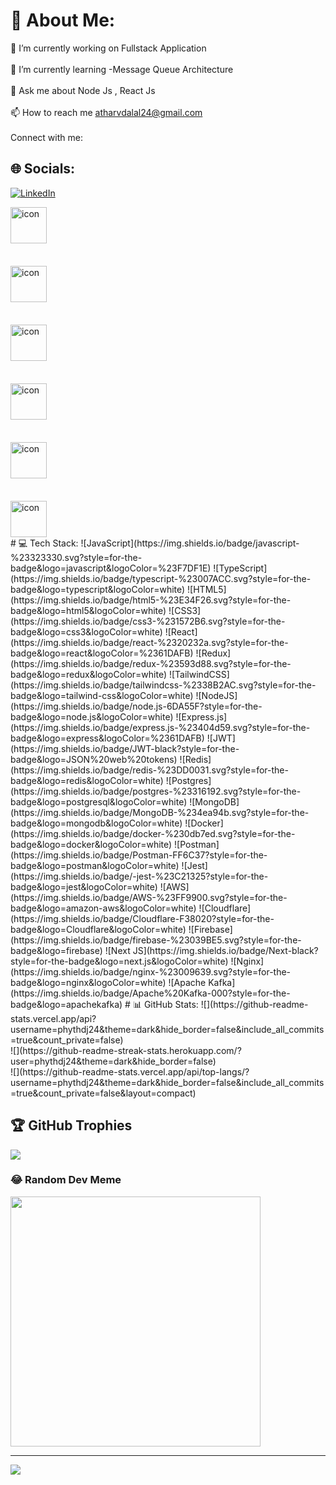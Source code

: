 # 💫 About Me:
🔭 I’m currently working on Fullstack Application <br><br>🌱 I’m currently learning -Message Queue Architecture  <br><br>💬 Ask me about Node Js , React Js<br><br>📫 How to reach me atharvdalal24@gmail.com<br><br>Connect with me:


## 🌐 Socials:
[![LinkedIn](https://img.shields.io/badge/LinkedIn-%230077B5.svg?logo=linkedin&logoColor=white)](https://linkedin.com/in/https://www.linkedin.com/in/atharv-dalal-4470a41b9/) 

<div style="display: flex;"><img src="https://techstack-generator.vercel.app/js-icon.svg" alt="icon" width="58" style="width: 58px; height: 58px; margin-right: 0px; margin-bottom: 36px;" /></div><div style="display: flex;"><img src="https://techstack-generator.vercel.app/ts-icon.svg" alt="icon" width="58" style="width: 58px; height: 58px; margin-right: 0px; margin-bottom: 36px;" /></div><div style="display: flex;"><img src="https://techstack-generator.vercel.app/react-icon.svg" alt="icon" width="58" style="width: 58px; height: 58px; margin-right: 0px; margin-bottom: 36px;" /></div><div style="display: flex;"><img src="https://techstack-generator.vercel.app/nginx-icon.svg" alt="icon" width="58" style="width: 58px; height: 58px; margin-right: 0px; margin-bottom: 36px;" /></div><div style="display: flex;"><img src="https://techstack-generator.vercel.app/jest-icon.svg" alt="icon" width="58" style="width: 58px; height: 58px; margin-right: 0px; margin-bottom: 36px;" /></div><div style="display: flex;"><img src="https://techstack-generator.vercel.app/redux-icon.svg" alt="icon" width="58" style="width: 58px; height: 58px; margin-right: 0px; margin-bottom: 0px;" /></div>
# 💻 Tech Stack:
![JavaScript](https://img.shields.io/badge/javascript-%23323330.svg?style=for-the-badge&logo=javascript&logoColor=%23F7DF1E) ![TypeScript](https://img.shields.io/badge/typescript-%23007ACC.svg?style=for-the-badge&logo=typescript&logoColor=white) ![HTML5](https://img.shields.io/badge/html5-%23E34F26.svg?style=for-the-badge&logo=html5&logoColor=white) ![CSS3](https://img.shields.io/badge/css3-%231572B6.svg?style=for-the-badge&logo=css3&logoColor=white) ![React](https://img.shields.io/badge/react-%2320232a.svg?style=for-the-badge&logo=react&logoColor=%2361DAFB) ![Redux](https://img.shields.io/badge/redux-%23593d88.svg?style=for-the-badge&logo=redux&logoColor=white) ![TailwindCSS](https://img.shields.io/badge/tailwindcss-%2338B2AC.svg?style=for-the-badge&logo=tailwind-css&logoColor=white) ![NodeJS](https://img.shields.io/badge/node.js-6DA55F?style=for-the-badge&logo=node.js&logoColor=white) ![Express.js](https://img.shields.io/badge/express.js-%23404d59.svg?style=for-the-badge&logo=express&logoColor=%2361DAFB) ![JWT](https://img.shields.io/badge/JWT-black?style=for-the-badge&logo=JSON%20web%20tokens) ![Redis](https://img.shields.io/badge/redis-%23DD0031.svg?style=for-the-badge&logo=redis&logoColor=white) ![Postgres](https://img.shields.io/badge/postgres-%23316192.svg?style=for-the-badge&logo=postgresql&logoColor=white) ![MongoDB](https://img.shields.io/badge/MongoDB-%234ea94b.svg?style=for-the-badge&logo=mongodb&logoColor=white) ![Docker](https://img.shields.io/badge/docker-%230db7ed.svg?style=for-the-badge&logo=docker&logoColor=white) ![Postman](https://img.shields.io/badge/Postman-FF6C37?style=for-the-badge&logo=postman&logoColor=white) ![Jest](https://img.shields.io/badge/-jest-%23C21325?style=for-the-badge&logo=jest&logoColor=white) ![AWS](https://img.shields.io/badge/AWS-%23FF9900.svg?style=for-the-badge&logo=amazon-aws&logoColor=white) ![Cloudflare](https://img.shields.io/badge/Cloudflare-F38020?style=for-the-badge&logo=Cloudflare&logoColor=white) ![Firebase](https://img.shields.io/badge/firebase-%23039BE5.svg?style=for-the-badge&logo=firebase) ![Next JS](https://img.shields.io/badge/Next-black?style=for-the-badge&logo=next.js&logoColor=white) ![Nginx](https://img.shields.io/badge/nginx-%23009639.svg?style=for-the-badge&logo=nginx&logoColor=white) ![Apache Kafka](https://img.shields.io/badge/Apache%20Kafka-000?style=for-the-badge&logo=apachekafka)
# 📊 GitHub Stats:
![](https://github-readme-stats.vercel.app/api?username=phythdj24&theme=dark&hide_border=false&include_all_commits=true&count_private=false)<br/>
![](https://github-readme-streak-stats.herokuapp.com/?user=phythdj24&theme=dark&hide_border=false)<br/>
![](https://github-readme-stats.vercel.app/api/top-langs/?username=phythdj24&theme=dark&hide_border=false&include_all_commits=true&count_private=false&layout=compact)

## 🏆 GitHub Trophies
![](https://github-profile-trophy.vercel.app/?username=phythdj24&theme=radical&no-frame=false&no-bg=false&margin-w=4)

### 😂 Random Dev Meme
<img src='https://randommeme-five.vercel.app/' style="height: 400px;"/>

---
[![](https://visitcount.itsvg.in/api?id=phythdj24&icon=0&color=3)](https://visitcount.itsvg.in)

<!-- Proudly created with GPRM ( https://gprm.itsvg.in ) -->
